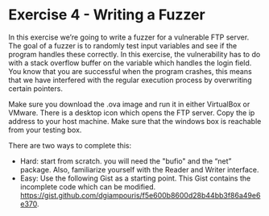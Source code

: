 # Exercise 4 - Writing a Fuzzer

In this exercise we’re going to write a fuzzer for a vulnerable FTP server. The goal of a fuzzer is to randomly test input variables and see if the program handles these correctly. In this exercise, the vulnerability has to do with a stack overflow buffer on the variable which handles the login field. You know that you are successful when the program crashes, this means that we have interfered with the regular execution process by overwriting certain pointers.   

Make sure you download the .ova image and run it in either VirtualBox or VMware. There is a desktop icon which opens the FTP server. Copy the ip address to your host machine.  Make sure that the windows box is reachable from your testing box. 

There are two ways to complete this: 

- Hard: start from scratch. you will need the "bufio" and the “net” package. Also, familiarize yourself with the Reader and Writer interface.  
- Easy: Use the following Gist as a starting point. This Gist contains the incomplete code which can be modified. https://gist.github.com/dgiampouris/f5e600b8600d28b44bb3f86a49e6e370. 
